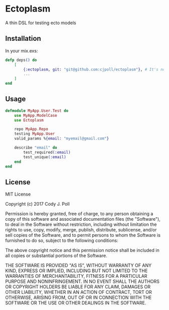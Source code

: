 # Ectoplasm

A thin DSL for testing ecto models

## Installation

In your mix.exs:

```elixir
defp deps() do
	[
		{:ectoplasm, git: "git@github.com:cjpoll/ectoplasm"}, # It's not on hex yet
		...
	]
end
```

## Usage

```elixir
defmodule MyApp.User.Test do
	use MyApp.ModelCase
	use Ectoplasm

	repo MyApp.Repo
	testing MyApp.User
	valid_params %{email: "myemail@gmail.com"}

	describe "email" do
		test_required(:email)
		test_unique(:email)
	end
end
```

## License

MIT License

Copyright (c) 2017 Cody J. Poll

Permission is hereby granted, free of charge, to any person obtaining a copy
of this software and associated documentation files (the "Software"), to deal
in the Software without restriction, including without limitation the rights
to use, copy, modify, merge, publish, distribute, sublicense, and/or sell
copies of the Software, and to permit persons to whom the Software is
furnished to do so, subject to the following conditions:

The above copyright notice and this permission notice shall be included in all
copies or substantial portions of the Software.

THE SOFTWARE IS PROVIDED "AS IS", WITHOUT WARRANTY OF ANY KIND, EXPRESS OR
IMPLIED, INCLUDING BUT NOT LIMITED TO THE WARRANTIES OF MERCHANTABILITY,
FITNESS FOR A PARTICULAR PURPOSE AND NONINFRINGEMENT. IN NO EVENT SHALL THE
AUTHORS OR COPYRIGHT HOLDERS BE LIABLE FOR ANY CLAIM, DAMAGES OR OTHER
LIABILITY, WHETHER IN AN ACTION OF CONTRACT, TORT OR OTHERWISE, ARISING FROM,
OUT OF OR IN CONNECTION WITH THE SOFTWARE OR THE USE OR OTHER DEALINGS IN THE
SOFTWARE.
